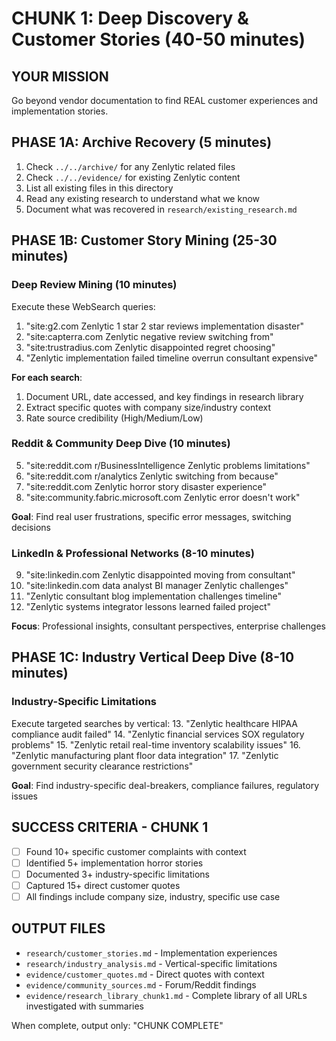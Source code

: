# CHUNK 1: Deep Discovery & Customer Stories (40-50 minutes)

## YOUR MISSION
Go beyond vendor documentation to find REAL customer experiences and implementation stories.

## PHASE 1A: Archive Recovery (5 minutes)
1. Check `../../archive/` for any Zenlytic related files
2. Check `../../evidence/` for existing Zenlytic content
3. List all existing files in this directory
4. Read any existing research to understand what we know
5. Document what was recovered in `research/existing_research.md`

## PHASE 1B: Customer Story Mining (25-30 minutes)

### Deep Review Mining (10 minutes)
Execute these WebSearch queries:
1. "site:g2.com Zenlytic 1 star 2 star reviews implementation disaster"
2. "site:capterra.com Zenlytic negative review switching from"
3. "site:trustradius.com Zenlytic disappointed regret choosing"
4. "Zenlytic implementation failed timeline overrun consultant expensive"

**For each search**:
1. Document URL, date accessed, and key findings in research library
2. Extract specific quotes with company size/industry context
3. Rate source credibility (High/Medium/Low)

### Reddit & Community Deep Dive (10 minutes)
5. "site:reddit.com r/BusinessIntelligence Zenlytic problems limitations"
6. "site:reddit.com r/analytics Zenlytic switching from because"
7. "site:reddit.com Zenlytic horror story disaster experience"
8. "site:community.fabric.microsoft.com Zenlytic error doesn't work"

**Goal**: Find real user frustrations, specific error messages, switching decisions

### LinkedIn & Professional Networks (8-10 minutes)
9. "site:linkedin.com Zenlytic disappointed moving from consultant"
10. "site:linkedin.com data analyst BI manager Zenlytic challenges"
11. "Zenlytic consultant blog implementation challenges timeline"
12. "Zenlytic systems integrator lessons learned failed project"

**Focus**: Professional insights, consultant perspectives, enterprise challenges

## PHASE 1C: Industry Vertical Deep Dive (8-10 minutes)

### Industry-Specific Limitations
Execute targeted searches by vertical:
13. "Zenlytic healthcare HIPAA compliance audit failed"
14. "Zenlytic financial services SOX regulatory problems"
15. "Zenlytic retail real-time inventory scalability issues"
16. "Zenlytic manufacturing plant floor data integration"
17. "Zenlytic government security clearance restrictions"

**Goal**: Find industry-specific deal-breakers, compliance failures, regulatory issues

## SUCCESS CRITERIA - CHUNK 1
- [ ] Found 10+ specific customer complaints with context
- [ ] Identified 5+ implementation horror stories
- [ ] Documented 3+ industry-specific limitations
- [ ] Captured 15+ direct customer quotes
- [ ] All findings include company size, industry, specific use case

## OUTPUT FILES
- `research/customer_stories.md` - Implementation experiences
- `research/industry_analysis.md` - Vertical-specific limitations
- `evidence/customer_quotes.md` - Direct quotes with context
- `evidence/community_sources.md` - Forum/Reddit findings
- `evidence/research_library_chunk1.md` - Complete library of all URLs investigated with summaries

When complete, output only: "CHUNK COMPLETE"